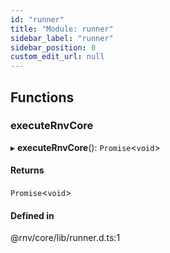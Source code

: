 ```yaml
---
id: "runner"
title: "Module: runner"
sidebar_label: "runner"
sidebar_position: 0
custom_edit_url: null
---
```


## Functions

### executeRnvCore

▸ **executeRnvCore**(): `Promise`\<`void`\>

#### Returns

`Promise`\<`void`\>

#### Defined in

@rnv/core/lib/runner.d.ts:1
